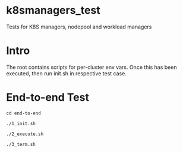 # k8smanagers_test
Tests for K8S managers, nodepool and workload managers

# Intro
The root contains scripts for per-cluster env vars. Once this has been executed, then run init.sh in respective test case.

# End-to-end Test
```
cd end-to-end

./1_init.sh

./2_execute.sh

./3_term.sh
```